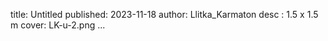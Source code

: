 title: Untitled
published: 2023-11-18
author: Llitka_Karmaton
desc : 1.5 x 1.5 m
cover: LK-u-2.png
...






